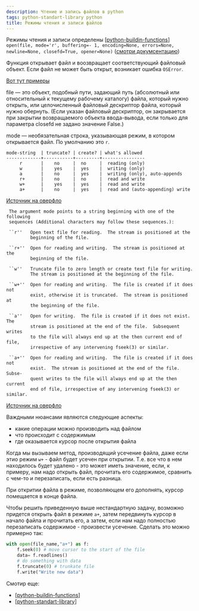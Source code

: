 ```yaml
---
description: Чтение и запись файлов в python
tags: python-standart-library python
title: Режимы чтения и записи файлов
---
```

Режимы чтения и записи определены [[python-buildin-functions]] `open(file, mode='r', buffering=- 1, encoding=None, errors=None, newline=None, closefd=True, opener=None)` ([смотри докумсентацию](https://docs.python.org/3/library/functions.html#open))

Функция открывает файл и воозвращает соответствующий файловый объект. Если файл не может быть открыт, возникает ошибка `OSError`.

[Вот тут примеры](https://docs.python.org/3/tutorial/inputoutput.html#tut-files)

file — это объект, подобный пути, задающий путь (абсолютный или относительный к текущему рабочему каталогу) файла, который нужно открыть, или целочисленный файловый дескриптор файла, который нужно обернуть. (Если указан файловый дескриптор, он закрывается при закрытии возвращаемого объекта ввода-вывода, если только для параметра closefd не задано значение False.)

mode — необязательная строка, указывающая режим, в котором открывается файл. По умолчанию это `r`.

```shell
mode-string  | truncate? | create? | what's allowed
-------------+-----------+---------+----------------
     r       |    no     |  no     |  reading (only)
     w       |    yes    |  yes    |  writing (only)
     a       |    no     |  yes    |  writing (only), auto-appends
     r+      |    no     |  no     |  read and write
     w+      |    yes    |  yes    |  read and write
     a+      |    no     |  yes    |  read and (auto-appending) write
```

[Источник на оверфло](https://stackoverflow.com/a/33466886/15966204)

```shell
 The argument mode points to a string beginning with one of the following
 sequences (Additional characters may follow these sequences.):

 ``r''   Open text file for reading.  The stream is positioned at the
         beginning of the file.

 ``r+''  Open for reading and writing.  The stream is positioned at the
         beginning of the file.

 ``w''   Truncate file to zero length or create text file for writing.
         The stream is positioned at the beginning of the file.

 ``w+''  Open for reading and writing.  The file is created if it does not
         exist, otherwise it is truncated.  The stream is positioned at
         the beginning of the file.

 ``a''   Open for writing.  The file is created if it does not exist.  The
         stream is positioned at the end of the file.  Subsequent writes
         to the file will always end up at the then current end of file,
         irrespective of any intervening fseek(3) or similar.

 ``a+''  Open for reading and writing.  The file is created if it does not
         exist.  The stream is positioned at the end of the file.  Subse-
         quent writes to the file will always end up at the then current
         end of file, irrespective of any intervening fseek(3) or similar.
```

[Источник на оверфло](https://stackoverflow.com/a/1466036/15966204)

Важдными нюансами являются следующие аспекты:

- какие операции можно производить над файлом
- что происходит с содержимым
- где оказывается курсор после открытия файла

Когда мы вызываем метод, производящий усечение файла, даже если этио режим `w+` - файл будет усечен при открытии. Т.е. все что в нем находилось будет удалено - это может иметь значение, если, к примеру, нам надо открыть файл, прочитать его содержимое, сравнить с чем-то и перезаписать, если есть разница.

При откритии файла в режиме, позволяющем его дополнять, курсор помещается в конце файла.

Чтобы решить приведенную выше нестандартную задачу, возможно придется открыть файл в режиме `a+`, затем передвинуть курсор в начало файла и прочитать его, а затем, если нам надо полностью перезаписать содержимое - произвести усечение. Сделать это можно примерно так:

```python
with open(file_name,"a+") as f:
    f.seek(0) # move cursor to the start of the file
    data= f.readlines()
    # do something with data
    f.truncate(0) # trunkate file
    f.write("Write new data")
```

Смотир еще:

- [[python-buildin-functions]]
- [[python-standart-library]]

[//begin]: # "Autogenerated link references for markdown compatibility"
[python-buildin-functions]: python-buildin-functions "Python build-in functions"
[python-standart-library]: ../lists/python-standart-library "Стандартная библиотека python и полезные ресурсы"
[//end]: # "Autogenerated link references"